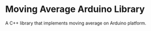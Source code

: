 # Moving Average Arduino Library

A C++ library that implements moving average on Arduino platform.
